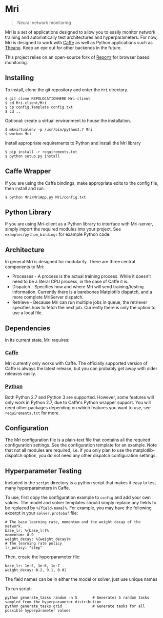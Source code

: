Mri
========

> Neural network monitoring

Mri is a set of applications designed to allow you to easily monitor network training and automatically test architectures and hyperparameters. For now, Mri is designed to work with [Caffe](http://caffe.berkeleyvision.org/) as well as Python applications such as [Theano](http://deeplearning.net/software/theano/). Keep an eye out for other backends in the future.

This project relies on an open-source fork of [Reportr](http://www.reportr.io/) for browser based monitoring.

## Installing

To install, clone the git repository and enter the `Mri` directory. 

```
$ git clone REPOLOCATIONHERE Mri-client
$ cd Mri-client/Mri
$ cp config.Template config.txt
$ cd .. 
```

Optional: create a virtual environment to house the installation.

```
$ mkvirtualenv -p /usr/bin/python2.7 Mri
$ workon Mri
```

Install appropriate requirements to Python and install the Mri library
```
$ pip install -r requirements.txt
$ python setup.py install
```

## Caffe Wrapper
If you are using the Caffe bindings, make appropriate edits to the config file, then install and run.

```
$ python Mri/MriApp.py Mri/config.txt
```

## Python Library
If you are using Mri-client as a Python library to interface with Mri-server, simply import the required modules into your project. See `examples/python_bindings` for example Python code.

## Architecture 

In general Mri is designed for modularity. There are three central components to Mri:

* Processes - A process is the actual training process. While it doesn't need to be a literal CPU process, in the case of Caffe it is.
* Dispatch - Specifies how and where Mri will send training/testing information. Currently there is a barebones Matplotlib dispatch, and a more complete MriServer dispatch.
* Retrieve - Because Mri can run multiple jobs in queue, the retriever specifies how to fetch the next job. Currently there is only the option to use a local file.

## Dependencies

In its current state, Mri requires:

### [Caffe](http://caffe.berkeleyvision.org/)

Mri currently only works with Caffe. The officially supported version of Caffe is always the latest release, but you can probably get away with older releases easily.

### [Python](https://www.python.org/)

Both Python 2.7 and Python 3 are supported. However, some features will only work in Python 2.7, due to Caffe's Python wrapper support. You will need other packages depending on which features you want to use, see `requirements.txt` for more.

## Configuration

The Mri configuration file is a plain-text file that contains all the required configuration settings. See the configuration template for an example. Note that not all modules are required, i.e. if you only plan to use the matplotlib-dispatch option, you do not need any other dispatch configuration settings.

## Hyperparameter Testing
Included in the `script` directory is a python script that makes it easy to test many hyperparameters in Caffe.

To use, first copy the configuration example to `config` and add your own values. The model and solver templates should simply replace any fields to be replaced by `%{field-name}%`. For example, you may have the following excerpt in your `solver.protobuf` file:

```
# The base learning rate, momentum and the weight decay of the network.
base_lr: %{base_lr}%
momentum: 0.9
weight_decay: %{weight_decay}%
# The learning rate policy
lr_policy: "step"
```

Then, create the hyperparameter file:

```
base_lr: 1e-5, 1e-6, 1e-7
weight_decay: 0.2, 0.1, 0.01
```

The field names can be in either the model or solver, just use unique names

To run script:

```
python generate_tasks random -n 5       # Generates 5 random tasks sampled from the hyperparameter distribution
python generate_tasks grid              # Generate tasks for all possible hyperparameter values
```
